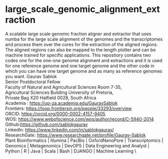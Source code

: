 # large_scale_genomic_alignment_extraction
A scalable large scale genomic fraction aligner and extractor that uses numba for the large scale alignment of the genomes and the transcriptomes and process them over the cores for the extraction of the aligned regions. The aligned regions can also be mapped to the length plotter and can be machine trained for specific applications. This repostiory contains two codes one for the one-one genome alignment and extractions and it is used for one reference genome and one target genome and the other code in which you can have one target genome and as many as reference genomes you want. 
Gaurav Sablok \
Senior Postdoctoral Fellow \
Faculty of Natural and Agricultural Sciences Room 7-35, \
Agricultural Sciences Building University of Pretoria, \
Private Bag X20 Hatfield 0028, South Africa \
Academia : https://up-za.academia.edu/GauravSablok \
Frontiers: https://loop.frontiersin.org/people/33293/overview \
ORCID: https://orcid.org/0000-0002-4157-9405 \
WOS: https://www.webofscience.com/wos/author/record/C-5940-2014 \
Github:https://github.com/sablokgaurav \
Linkedln: https://www.linkedin.com/in/sablokgaurav/ \
ResearchGate: https://www.researchgate.net/profile/Gaurav-Sablok \
Plant Bioinformatics | Illumina | PacBio | OxfordNanoPore | Transcriptomics | \
Genomics | Metagenomics | DevOPS | Data Engineering and Analyst | \
Python | R | Java | Scala | Bash | DJANGO | Machine Learning \
